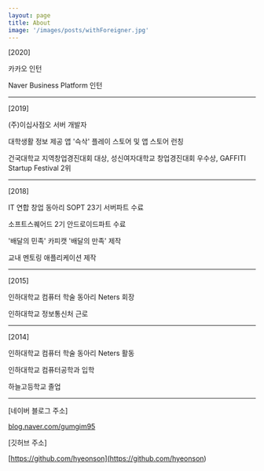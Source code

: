 ```yaml
---
layout: page
title: About
image: '/images/posts/withForeigner.jpg'
---
```


[2020]

카카오 인턴

Naver Business Platform 인턴

---

[2019]

(주)이십사점오 서버 개발자

대학생활 정보 제공 앱 '슥삭' 플레이 스토어 및 앱 스토어 런칭

건국대학교 지역창업경진대회 대상, 성신여자대학교 창업경진대회 우수상, GAFFITI Startup Festival 2위



------

[2018]

IT 연합 창업 동아리 SOPT 23기 서버파트 수료

소프트스퀘어드 2기 안드로이드파트 수료

'배달의 민족' 카피캣 '배달의 만족' 제작

교내 멘토링 애플리케이션 제작

------

[2015]

인하대학교 컴퓨터 학술 동아리 Neters 회장

인하대학교 정보통신처 근로

------

[2014]

인하대학교 컴퓨터 학술 동아리 Neters 활동

인하대학교 컴퓨터공학과 입학

하늘고등학교 졸업

------

[네이버 블로그 주소]

[blog.naver.com/gumgim95](<https://blog.naver.com/gumgim95>)

[깃허브 주소]

[https://github.com/hyeonson](<https://github.com/hyeonson>)

